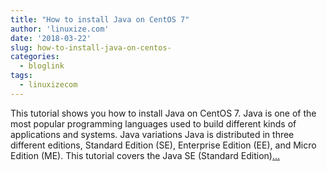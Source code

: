 ```yaml
---
title: "How to install Java on CentOS 7"
author: 'linuxize.com'
date: '2018-03-22'
slug: how-to-install-java-on-centos-
categories:
  - bloglink
tags:
  - linuxizecom
---
```


This tutorial shows you how to install Java on CentOS 7. Java is one of the most popular programming languages used to build different kinds of applications and systems. Java variations Java is distributed in three different editions, Standard Edition (SE), Enterprise Edition (EE), and Micro Edition (ME). This tutorial covers the Java SE (Standard Edition)[... <i class="fas fa-external-link-alt"></i>](https://linuxize.com/post/install-java-on-centos-7/)

